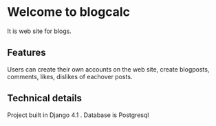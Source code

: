  # Welcome to blogcalc 
It is web site for blogs. 
## Features
Users can create their own accounts on the web site, create blogposts, comments, likes, dislikes of eachover posts. 
## Technical details
Project built in Django 4.1 . Database is Postgresql 